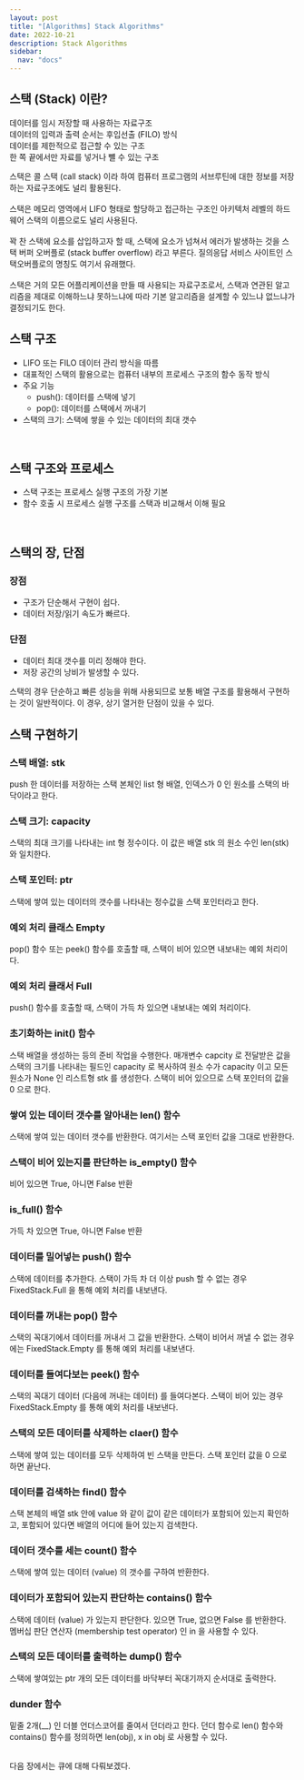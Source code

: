 ```yaml
---
layout: post
title: "[Algorithms] Stack Algorithms"
date: 2022-10-21
description: Stack Algorithms
sidebar:
  nav: "docs"
---
```


## 스택 (Stack) 이란?

데이터를 임시 저장할 때 사용하는 자료구조
<br>
데이터의 입력과 출력 순서는 후입선출 (FILO) 방식
<br>
데이터를 제한적으로 접근할 수 있는 구조
<br>
한 쪽 끝에서만 자료를 넣거나 뺼 수 있는 구조
<br>

스택은 콜 스택 (call stack) 이라 하여 컴퓨터 프로그램의 서브루틴에 대한 정보를 저장하는 자료구조에도 널리 활용된다.
<br><br>
스택은 메모리 영역에서 LIFO 형태로 할당하고 접근하는 구조인 아키텍처 레벨의 하드웨어 스택의 이름으로도 널리 사용된다.
<br><br>
꽉 찬 스택에 요소를 삽입하고자 할 때, 스택에 요소가 넘쳐서 에러가 발생하는 것을 스택 버퍼 오버플로 (stack buffer overflow) 라고 부른다. 질의응답 서비스 사이트인 스택오버플로의 명칭도 여기서 유래했다.
<br><br>
스택은 거의 모든 어플리케이션을 만들 때 사용되는 자료구조로서, 스택과 연관된 알고리즘을 제대로 이해하느냐 못하느냐에 따라 기본 알고리즘을 설계할 수 있느냐 없느냐가 결정되기도 한다.
<br>

## **스택 구조**

- LIFO 또는 FILO 데이터 관리 방식을 따름
- 대표적인 스택의 활용으로는 컴퓨터 내부의 프로세스 구조의 함수 동작 방식
- 주요 기능
  - push(): 데이터를 스택에 넣기
  - pop(): 데이터를 스택에서 꺼내기
- 스택의 크기: 스택에 쌓을 수 있는 데이터의 최대 갯수
<br>

## **스택 구조와 프로세스**

- 스택 구조는 프로세스 실행 구조의 가장 기본
- 함수 호출 시 프로세스 실행 구조를 스택과 비교해서 이해 필요
<br>

## **스택의 장, 단점**
### 장점
- 구조가 단순해서 구현이 쉽다.
- 데이터 저장/읽기 속도가 빠르다.

### 단점
- 데이터 최대 갯수를 미리 정해야 한다.
- 저장 공간의 낭비가 발생할 수 있다.

스택의 경우 단순하고 빠른 성능을 위해 사용되므로 보통 배열 구조를 활용해서 구현하는 것이 일반적이다. 이 경우, 상기 열거한 단점이 있을 수 있다.
<br>

## **스택 구현하기**

### 스택 배열: **stk**
push 한 데이터를 저장하는 스택 본체인 list 형 배열, 인덱스가 0 인 원소를 스택의 바닥이라고 한다.
<br>

### 스택 크기: **capacity**
스택의 최대 크기를 나타내는 int 형 정수이다. 이 값은 배열 stk 의 원소 수인 len(stk) 와 일치한다.
<br>

### 스택 포인터: **ptr**
스택에 쌓여 있는 데이터의 갯수를 나타내는 정수값을 스택 포인터라고 한다.
<br>

### 예외 처리 클래스 **Empty**
pop() 함수 또는 peek() 함수를 호출할 때, 스택이 비어 있으면 내보내는 예외 처리이다.
<br>

### 예외 처리 클래서 **Full**
push() 함수를 호출할 때, 스택이 가득 차 있으면 내보내는 예외 처리이다.
<br>

### 초기화하는 **init()** 함수
스택 배열을 생성하는 등의 준비 작업을 수행한다. 매개변수 capcity 로 전달받은 값을 스택의 크기를 나타내는 필드인 capacity 로 복사하여 원소 수가 capacity 이고 모든 원소가 None 인 리스트형 stk 를 생성한다. 스택이 비어 있으므로 스택 포인터의 값을 0 으로 한다.
<br>

### 쌓여 있는 데이터 갯수를 알아내는 **len()** 함수
스택에 쌓여 있는 데이터 갯수를 반환한다. 여기서는 스택 포인터 값을 그대로 반환한다.
<br>

### 스택이 비어 있는지를 판단하는 **is_empty()** 함수
비어 있으면 True, 아니면 False 반환
<br>

### **is_full()** 함수
가득 차 있으면 True, 아니면 False 반환
<br>

### 데이터를 밀어넣는 **push()** 함수
스택에 데이터를 추가한다. 스택이 가득 차 더 이상 push 할 수 없는 경우 FixedStack.Full 을 통해 예외 처리를 내보낸다.
<br>

### 데이터를 꺼내는 **pop()** 함수
스택의 꼭대기에서 데이터를 꺼내서 그 값을 반환한다. 스택이 비어서 꺼낼 수 없는 경우에는 FixedStack.Empty 를 통해 예외 처리를 내보낸다.
<br>

### 데이터를 들여다보는 **peek()** 함수
스택의 꼭대기 데이터 (다음에 꺼내는 데이터) 를 들여다본다. 스택이 비어 있는 경우 FixedStack.Empty 를 통해 예외 처리를 내보낸다.
<br>

### 스택의 모든 데이터를 삭제하는 **claer()** 함수
스택에 쌓여 있는 데이터를 모두 삭제하여 빈 스택을 만든다. 스택 포인터 값을 0 으로 하면 끝난다.
<br>

### 데이터를 검색하는 **find()** 함수
스택 본체의 배열 stk 안에 value 와 같이 값이 같은 데이터가 포함되어 있는지 확인하고, 포함되어 있다면 배열의 어디에 들어 있는지 검색한다.
<br>

### 데이터 갯수를 세는 **count()** 함수
스택에 쌓여 있는 데이터 (value) 의 갯수를 구하여 반환한다.
<br>

### 데이터가 포함되어 있는지 판단하는 **contains()** 함수
스택에 데이터 (value) 가 있는지 판단한다. 있으면 True, 없으면 False 를 반환한다. 멤버십 판단 연산자 (membership test operator) 인 in 을 사용할 수 있다.
<br>

### 스택의 모든 데이터를 출력하는 **dump()** 함수
스택에 쌓여있는 ptr 개의 모든 데이터를 바닥부터 꼭대기까지 순서대로 출력한다.
<br>

### **dunder** 함수
밑줄 2개(__) 인 더블 언더스코어를 줄여서 던더라고 한다. 던더 함수로 len() 함수와 contains() 함수를 정의하면 len(obj), x in obj 로 사용할 수 있다.
<br><br>

다음 장에서는 큐에 대해 다뤄보겠다.